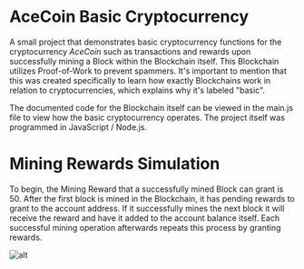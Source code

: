 # AceCoin Basic Cryptocurrency
A small project that demonstrates basic cryptocurrency functions for the cryptocurrency *AceCoin* such as transactions and rewards upon successfully mining a Block within the Blockchain itself. This Blockchain utilizes Proof-of-Work to prevent spammers. It's important to mention that this was created specifically to learn how exactly Blockchains work in relation to cryptocurrencies, which explains why it's labeled "basic".

The documented code for the Blockchain itself can be viewed in the main.js file to view how the basic cryptocurrency operates.
The project itself was programmed in JavaScript / Node.js.


# Mining Rewards Simulation

To begin, the Mining Reward that a successfully mined Block can grant is 50.
After the first block is mined in the Blockchain, it has pending rewards to grant to the account address. If it successfully mines the next block it will receive the reward and have it added to the account balance itself. Each successful mining operation afterwards repeats this process by granting rewards. 

![alt](https://preview.ibb.co/cSFv5S/block.jpg)

